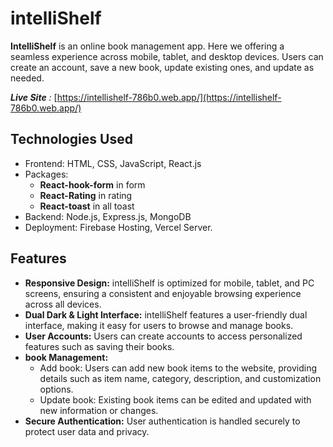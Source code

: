 # intelliShelf

**IntelliShelf** is an online book management app. Here we offering a seamless experience across mobile, tablet, and desktop devices. Users can create an account, save a new book, update existing ones, and update as needed.

***Live Site** :* [https://intellishelf-786b0.web.app/](https://intellishelf-786b0.web.app/)

## Technologies Used

- Frontend: HTML, CSS, JavaScript, React.js
- Packages: 
    - **React-hook-form** in form
    - **React-Rating** in rating
    - **React-toast** in all toast
- Backend: Node.js, Express.js, MongoDB
- Deployment: Firebase Hosting, Vercel Server.

## Features

- **Responsive Design:** intelliShelf is optimized for mobile, tablet, and PC screens, ensuring a consistent and enjoyable browsing experience across all devices.
- **Dual Dark & Light Interface:** intelliShelf features a user-friendly dual interface, making it easy for users to browse and manage books.
- **User Accounts:** Users can create accounts to access personalized features such as saving their books.
- **book Management:**
  - Add book: Users can add new book items to the website, providing details such as item name, category, description, and customization options.
  - Update book: Existing book items can be edited and updated with new information or changes.
- **Secure Authentication:** User authentication is handled securely to protect user data and privacy.
